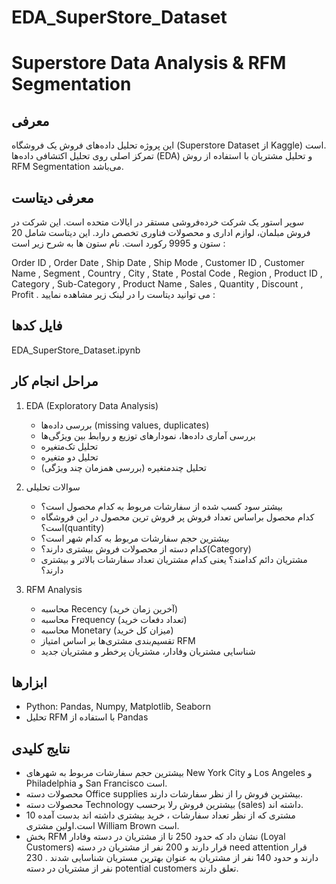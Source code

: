 # EDA_SuperStore_Dataset
# Superstore Data Analysis & RFM Segmentation

## معرفی
این پروژه تحلیل داده‌های فروش یک فروشگاه (Superstore Dataset از Kaggle) است.  
تمرکز اصلی روی تحلیل اکتشافی داده‌ها (EDA) و تحلیل مشتریان با استفاده از روش RFM Segmentation می‌باشد.  
## معرفی دیتاست
سوپر استور یک شرکت خرده‌فروشی مستقر در ایالات متحده است. این شرکت در فروش مبلمان، لوازم اداری و محصولات فناوری تخصص دارد. این دیتاست شامل 20 ستون و 9995 رکورد است. نام ستون ها به شرح زیر است :

Order ID ,	Order Date ,	Ship Date ,	Ship Mode ,	Customer ID ,	Customer Name	, Segment ,	Country ,	City ,	State ,	Postal Code ,	Region ,	Product ID ,	Category ,	Sub-Category ,	Product Name ,	Sales ,	Quantity ,	Discount ,	Profit .
می توانید دیتاست را در لینک زیر مشاهده نمایید : 
## فایل کدها 
EDA_SuperStore_Dataset.ipynb
## مراحل انجام کار
1. EDA (Exploratory Data Analysis)

   - بررسی داده‌ها (missing values, duplicates)
   - بررسی آماری داده‌ها، نمودارهای توزیع و روابط بین ویژگی‌ها
   - تحلیل تک‌متغیره
   - تحلیل دو متغیره 
   - تحلیل چندمتغیره (بررسی همزمان چند ویژگی)   

3. سوالات تحلیلی  
   - بیشتر سود کسب شده از سفارشات مربوط به کدام محصول است؟
   - کدام محصول براساس تعداد فروش پر فروش ترین محصول در این فروشگاه است؟(quantity)
   - بیشترین حجم سفارشات مربوط به کدام شهر است؟
   - کدام دسته از محصولات فروش بیشتری دارند؟(Category)
   - مشتریان دائم کدامند؟ یعنی کدام مشتریان تعداد سفارشات بالاتر و بیشتری دارند؟

4. RFM Analysis  
   - محاسبه Recency (آخرین زمان خرید)  
   - محاسبه Frequency (تعداد دفعات خرید)  
   - محاسبه Monetary (میزان کل خرید)  
   - تقسیم‌بندی مشتری‌ها بر اساس امتیاز RFM  
   - شناسایی مشتریان وفادار، مشتریان پرخطر و مشتریان جدید  

## ابزارها
- Python: Pandas, Numpy, Matplotlib, Seaborn  
- تحلیل RFM با استفاده از Pandas

## نتایج کلیدی
- بیشترین حجم سفارشات مربوط به شهرهای New York City و Los Angeles و Philadelphia و San Francisco است.
- محصولات دسته Office supplies بیشترین فروش را از نظر سفارشات دارند.
- محصولات دسته Technology بیشترین فروش رلا برحسب (sales) داشته اند.
- 10 مشتری که از نظر تعداد سفارشات ، خرید بیشتری داشته اند بدست آمده است.اولین مشتری William Brown است.
- بخش RFM نشان داد که حدود 250 تا از مشتریان در دسته وفادار (Loyal Customers) قرار دارند و 200 نفر از مشتریان در دسته need attention قرار دارند و حدود 140 نفر از مشتریان به عنوان بهترین مستریان شناسایی شدند . 230 نفر از مشتریان در دسته potential customers تعلق دارند.  

